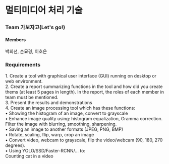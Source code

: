 <h1>멀티미디어 처리 기술</h1>
<h3>Team 가보자고(Let's go!)</h3>
<h4>Members</h4>
<a> 박희선, 손묘경, 이호은 </a>

<h3>Requirements</h3>
<a>
1. Create a tool with graphical user interface (GUI) running on desktop or web environment.<br>
2. Create a report summarizing functions in the tool and how did you create thems (at least 5 pages in length). In the report, the roles of each member in team must be mentioned.<br>
3. Present the results and demonstrations <br>
4. Create an image processing tool which has these functions:<br>
    • Showing the histogram of an image, convert to grayscale<br>
    • Enhance image quality using: histogram equalization, Gramma correction.<br>
Filter the image with blurring, smoothing, sharpening.<br>
    • Saving an image to another formats (JPEG, PNG, BMP)<br>
    • Rotate, scaling, flip, warp, crop an image<br>
    • Convert video, webcam to grayscale, flip the video/webcam (90, 180, 270 degrees).<br>
    • Using YOLO/SSD/Faster-RCNN/… to:<br>
 Counting cat in a video
</a>
